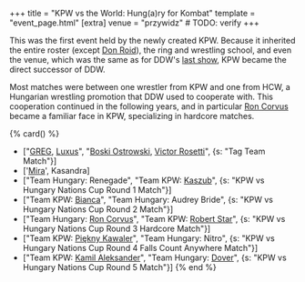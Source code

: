 +++
title = "KPW vs the World: Hung(a)ry for Kombat"
template = "event_page.html"
[extra]
venue = "przywidz" # TODO: verify
+++

This was the first event held by the newly created KPW. Because it inherited the entire roster (except [Don Roid](@/w/don-roid.md)), the ring and wrestling school, and even the venue, which was the same as for DDW's [last show](@/e/ddw/2015-01-11-ddw-wrestling-art.md), KPW became the direct successor of DDW.

Most matches were between one wrestler from KPW and one from HCW, a Hungarian wrestling promotion that DDW used to cooperate with. This cooperation continued in the following years, and in particular [Ron Corvus](@/w/ron-corvus.md) became a familiar face in KPW, specializing in hardcore matches.

{% card() %}
- ["[GREG](@/w/greg.md), [Luxus](@/w/luxus.md)", "[Boski Ostrowski](@/w/ostrowski.md),
    [Victor Rosetti](@/w/rosetti.md)", {s: "Tag Team Match"}]
- ['[Mira](@/w/mira.md)', Kasandra]
- ["Team Hungary: Renegade", "Team KPW: [Kaszub](@/w/kaszub.md)", {s: "KPW vs Hungary
      Nations Cup Round 1 Match"}]
- ["Team KPW: [Bianca](@/w/bianca.md)", "Team Hungary: Audrey Bride", {s: "KPW vs
      Hungary Nations Cup Round 2 Match"}]
- ["Team Hungary: [Ron Corvus](@/w/ron-corvus.md)", "Team KPW: [Robert Star](@/w/robert-star.md)",
  {s: "KPW vs Hungary Nations Cup Round 3 Hardcore Match"}]
- ["Team KPW: [Piękny Kawaler](@/w/piekny-kawaler.md)", "Team Hungary: Nitro", {s: "KPW
      vs Hungary Nations Cup Round 4 Falls Count Anywhere Match"}]
- ["Team KPW: [Kamil Aleksander](@/w/kamil-aleksander.md)", "Team Hungary: [Dover](@/w/dover.md)",
  {s: "KPW vs Hungary Nations Cup Round 5 Match"}]
{% end %}
